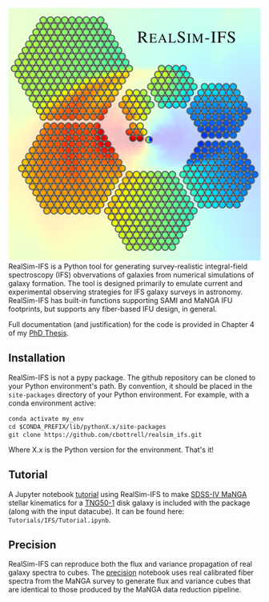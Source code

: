 ![Logo](Figures/IFS/Logo.png)
RealSim-IFS is a Python tool for generating survey-realistic integral-field spectroscopy (IFS) obvervations of galaxies from numerical simulations of galaxy formation. The tool is designed primarily to emulate current and experimental observing strategies for IFS galaxy surveys in astronomy. RealSim-IFS has built-in functions supporting SAMI and MaNGA IFU footprints, but supports any fiber-based IFU design, in general.

Full documentation (and justification) for the code is provided in Chapter 4 of my [PhD Thesis](https://dspace.library.uvic.ca/bitstream/handle/1828/11975/Bottrell_Connor_PhD_2020.pdf?sequence=5&isAllowed=y). 

## Installation

RealSim-IFS is not a pypy package. The github repository can be cloned to your Python environment's path. By convention, it should be placed in the `site-packages` directory of your Python environment. For example, with a conda environment active:
```
conda activate my_env
cd $CONDA_PREFIX/lib/pythonX.x/site-packages
git clone https://github.com/cbottrell/realsim_ifs.git
```
Where X.x is the Python version for the environment. That's it!

## Tutorial

A Jupyter notebook [tutorial](https://github.com/cbottrell/realsim_ifs/blob/master/Tutorials/IFS/Tutorial.ipynb) using RealSim-IFS to make [SDSS-IV MaNGA](https://www.sdss.org/instruments/) stellar kinematics for a [TNG50-1](https://www.tng-project.org/) disk galaxy is included with the package (along with the input datacube). It can be found here: `Tutorials/IFS/Tutorial.ipynb`.

## Precision

RealSim-IFS can reproduce both the flux and variance propagation of real galaxy spectra to cubes. The [precision](https://github.com/cbottrell/realsim_ifs/blob/master/Tutorials/IFS/Precision.ipynb) notebook uses real calibrated fiber spectra from the MaNGA survey to generate flux and variance cubes that are identical to those produced by the MaNGA data reduction pipeline.
